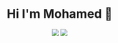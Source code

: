 <h1 align="center">Hi I'm Mohamed 👋</h1>
<p align="center">
    <a href="https://www.linkedin.com/in/-mohamedosama"><img src="https://img.shields.io/badge/linkedin-%230177B5?style=flat&logo=linkedin&logoColor=white"/></a>
    <a href="https://www.instagram.com/mohammed_osamaa_"><img src="https://img.shields.io/badge/instagram-%23E4415F?style=flat&logo=instagram&logoColor=white"/></a>
  </p>
